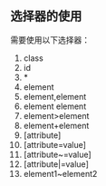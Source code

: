 ## 选择器的使用

需要使用以下选择器：<br/>
1. class<br/>
2. id<br/>
3. *<br/>
4. element<br/>
5. element,element<br/>
6. element element<br/>
7. element>element<br/>
8. element+element<br/>
9. [attribute]<br/>
10. [attribute=value]<br/>
11. [attribute~=value]<br/>
12. [attribute|=value]<br/>
13. element1~element2<br/>
